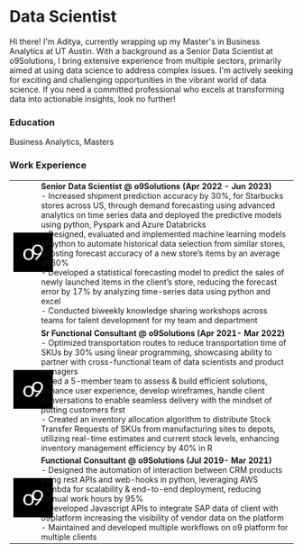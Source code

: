 # Data Scientist

Hi there! I'm Aditya, currently wrapping up my Master's in Business Analytics at UT Austin. With a background as a Senior Data Scientist at o9Solutions, I bring extensive experience from multiple sectors, primarily aimed at using data science to address complex issues. 
I'm actively seeking for exciting and challenging opportunities in the vibrant world of data science. If you need a committed professional who excels at transforming data into actionable insights, look no further!

### Education
Business Analytics, Masters

### Work Experience

<style>
  img {
    max-width: 200%;
    height: auto;
  }
</style>

<table>
  <tr>
    <td><img src="assets/o9_logo.png" alt="o9 Logo" width="150" height="150"></td>
      <td>
      <strong>Senior Data Scientist @ o9Solutions (Apr 2022 - Jun 2023)</strong><br>
    - Increased shipment prediction accuracy by 30%, for Starbucks stores across US, through demand forecasting using advanced analytics on time series data and deployed the predictive models using python, Pyspark and Azure Databricks<br>
    - Designed, evaluated and implemented machine learning models in python to automate historical data selection from similar stores, boosting forecast accuracy of a new store’s items by an average of 60% <br>
    - Developed a statistical forecasting model to predict the sales of newly launched items in the client’s store, reducing the forecast error by 17% by analyzing time-series data using python and excel<br>
    - Conducted biweekly knowledge sharing workshops across teams for talent development for my team and department
    </td>
  </tr>
  <tr>
    <td><img src="assets/o9_logo.png" alt="o9 Logo" width="150" height="150"></td>
    <td>
    <strong>Sr Functional Consultant @ o9Solutions (Apr 2021- Mar 2022)</strong><br>
    - Optimized transportation routes to reduce transportation time of SKUs by 30% using linear programming, showcasing ability to partner with cross-functional team of data scientists and product managers<br>
    - Led a 5-member team to assess & build efficient solutions, enhance user experience, develop wireframes, handle client conversations to enable seamless delivery with the mindset of putting customers first<br>
    - Created an inventory allocation algorithm to distribute Stock Transfer Requests of SKUs from manufacturing sites to depots, utilizing real-time estimates and current stock levels, enhancing inventory management efficiency by 40% in R 
  </td>
    </tr>
  <tr>
    <td><img src="assets/o9_logo.png" alt="o9 Logo" width="150" height="150"></td>
    <td>
    <strong>Functional Consultant @ o9Solutions (Jul 2019- Mar 2021)</strong><br>
    -	Designed the automation of interaction between CRM products using rest APIs and web-hooks in python, leveraging AWS Lambda for scalability & end-to-end deployment, reducing manual work hours by 95%<br>
    -	Developed Javascript APIs to integrate SAP data of client with o9platform increasing the visibility of vendor data on the platform<br>
    -	Maintained and developed multiple workflows on o9 platform for multiple clients
    </td>
  </tr>
    </table>


